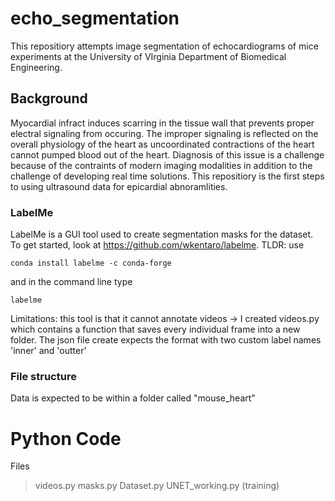 # echo_segmentation

This repositiory attempts image segmentation of echocardiograms of mice experiments at the University of VIrginia Department of Biomedical Engineering.

## Background 
Myocardial infract induces scarring in the tissue wall that prevents proper electral signaling from occuring. The improper signaling is reflected on the overall physiology of the heart as uncoordinated contractions of the heart cannot pumped blood out of the heart. Diagnosis of this issue is a challenge because of the contraints of modern imaging modalities in addition to the challenge of developing real time solutions. This repositiory is the first steps to using ultrasound data for epicardial abnoramlities.

### LabelMe
LabelMe is a GUI tool used to create segmentation masks for the dataset. To get started, look at https://github.com/wkentaro/labelme. TLDR: use 
```
conda install labelme -c conda-forge 
```
and in the command line type 
```
labelme
```
Limitations:
  this tool is that it cannot annotate videos -> I created videos.py which contains a function that saves every individual frame into a new folder.
  The json file create expects the format with two custom label names 'inner' and 'outter'
  
### File structure
Data is expected to be within a folder called "mouse_heart"
  
# Python Code

Files
> videos.py
> masks.py
> Dataset.py
> UNET_working.py (training)
